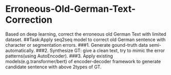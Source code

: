 # Erroneous-Old-German-Text-Correction
Based on deep learning, correct the erroneous old German Text with limited dataset.
##Task:Apply seq2seq model to correct old German sentence with character or segmentation errors.
###1. Generate gound-truth data semi-automatically.
###2. Synthesize GT: give a clean text, try to mimic the error patterns(using AutoEncoder).
###3. Apply existing models(e.g.transformer/bert) of encoder-decoder framework to generate candidate sentence with above 2types of GT.
